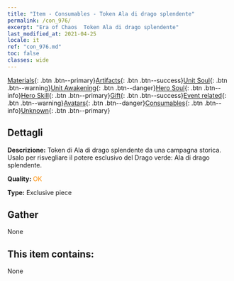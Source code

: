 ```yaml
---
title: "Item - Consumables - Token Ala di drago splendente"
permalink: /con_976/
excerpt: "Era of Chaos  Token Ala di drago splendente"
last_modified_at: 2021-04-25
locale: it
ref: "con_976.md"
toc: false
classes: wide
---
```

 [Materials](/ItemsIT/){: .btn .btn--primary}[Artifacts](/ItemsIT/Artifacts/){: .btn .btn--success}[Unit Soul](/ItemsIT/UnitSoul/){: .btn .btn--warning}[Unit Awakening](/ItemsIT/UnitAwakening/){: .btn .btn--danger}[Hero Soul](/ItemsIT/HeroSoul/){: .btn .btn--info}[Hero Skill](/ItemsIT/HeroSkill/){: .btn .btn--primary}[Gift](/ItemsIT/Gift/){: .btn .btn--success}[Event related](/ItemsIT/Events/){: .btn .btn--warning}[Avatars](/ItemsIT/Avatars/){: .btn .btn--danger}[Consumables](/ItemsIT/Consumables/){: .btn .btn--info}[Unknown](/ItemsIT/Unknown/){: .btn .btn--primary}

## Dettagli
 **Descrizione:** Token di Ala di drago splendente da una campagna storica. Usalo per risvegliare il potere esclusivo del Drago verde: Ala di drago splendente.

 **Quality:** <span style="color: #FF8C00">OK</span>

 **Type:** Exclusive piece

## Gather

  None

## This item contains:

  None

